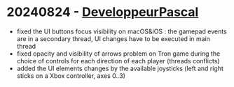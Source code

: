 # 20240824 - [DeveloppeurPascal](https://github.com/DeveloppeurPascal)

* fixed the UI buttons focus visibility on macOS&iOS : the gamepad events are in a secondary thread, UI changes have to be executed in main thread
* fixed opacity and visibility of arrows problem on Tron game during the choice of controls for each direction of each player (threads conflicts)
* added the UI elements changes by the available joysticks (left and right sticks on a Xbox controller, axes 0..3)
